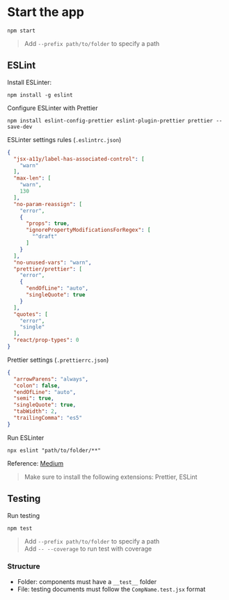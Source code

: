 # Start the app

```shell
npm start
```

> Add `--prefix path/to/folder` to specify a path

## ESLint

Install ESLinter:

```shell
npm install -g eslint
```

Configure ESLinter with Prettier

```shell
npm install eslint-config-prettier eslint-plugin-prettier prettier --save-dev
```

ESLinter settings rules (`.eslintrc.json`)

```json
{
  "jsx-a11y/label-has-associated-control": [
    "warn"
  ],
  "max-len": [
    "warn",
    130
  ],
  "no-param-reassign": [
    "error",
    {
      "props": true,
      "ignorePropertyModificationsForRegex": [
        "^draft"
      ]
    }
  ],
  "no-unused-vars": "warn",
  "prettier/prettier": [
    "error",
    {
      "endOfLine": "auto",
      "singleQuote": true
    }
  ],
  "quotes": [
    "error",
    "single"
  ],
  "react/prop-types": 0
}
```

Prettier settings (`.prettierrc.json`)

```json
{
  "arrowParens": "always",
  "colon": false,
  "endOfLine": "auto",
  "semi": true,
  "singleQuote": true,
  "tabWidth": 2,
  "trailingComma": "es5"
}
```

Run ESLinter

```shell
npx eslint "path/to/folder/**"
```

Reference: [Medium](https://medium.com/how-to-react/config-eslint-and-prettier-in-visual-studio-code-for-react-js-development-97bb2236b31a)

> Make sure to install the following extensions: Prettier, ESLint

## Testing

Run testing

```shell
npm test
```

> Add `--prefix path/to/folder` to specify a path  
> Add `-- --coverage` to run test with coverage

### Structure

- Folder: components must have a `__test__` folder
- File: testing documents must follow the `CompName.test.jsx` format
